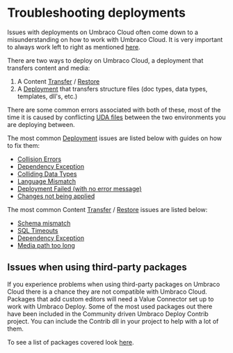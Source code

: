 
# Troubleshooting deployments

Issues with deployments on Umbraco Cloud often come down to a misunderstanding on how to work with Umbraco Cloud. It is very important to always work left to right as mentioned [here](../../Deployment/README.md).

There are two ways to deploy on Umbraco Cloud, a deployment that transfers content and media:

1. A Content [Transfer](../../Deployment/content-transfer.md) / [Restore](../../Deployment/Restoring-content/README.md)
1. A [Deployment](../../Deployment/Cloud-to-Cloud) that transfers structure files (doc types, data types, templates, dll's, etc.)

There are some common errors associated with both of these, most of the time it is caused by conflicting [UDA files](../../Set-Up/Power-Tools/generating-uda-files.md#what-are-uda-files) between the two environments you are deploying between.

The most common [Deployment](../../Deployment/cloud-to-cloud.md) issues are listed below with guides on how to fix them:

* [Collision Errors](Structure-Error.md)
* [Dependency Exception](Dependency-Exceptions.md)
* [Colliding Data Types](Colliding-Datatypes.md)
* [Language Mismatch](Language-Mismatch.md)
* [Deployment Failed (with no error message)](Deployment-Failed.md)
* [Changes not being applied](Changes-Not-Being-Applied.md)

The most common Content [Transfer](../../Deployment/content-transfer.md) / [Restore](../../Deployment/Restoring-content/README.md) issues are listed below:

* [Schema mismatch](schema-mismatches.md)
* [SQL Timeouts](../../../umbraco-deploy/deploy-settings.md#timeout-issues)
* [Dependency Exception](Dependency-Exceptions.md)
* [Media path too long](Path-too-long-exception.md)

## Issues when using third-party packages

If you experience problems when using third-party packages on Umbraco Cloud there is a chance they are not compatible with Umbraco Cloud. Packages that add custom editors will need a Value Connector set up to work with Umbraco Deploy. Some of the most used packages out there have been included in the Community driven Umbraco Deploy Contrib project. You can include the Contrib dll in your project to help with a lot of them.

To see a list of packages covered look [here](https://github.com/umbraco/Umbraco.Deploy.Contrib).
